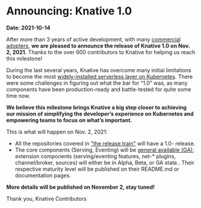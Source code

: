 # Announcing: Knative 1.0

**Date: 2021-10-14**

After more than 3 years of active development, with many [commercial adopters](https://github.com/knative/community/blob/main/ADOPTERS.MD), **we are pleased to announce the release of Knative 1.0 on Nov. 2, 2021.** Thanks to the over 600 contributors to Knative for helping us reach this milestone!

During the last several years, Knative has overcome many initial limitations to become the most [widely-installed serverless layer on Kubernetes](https://www.cncf.io/wp-content/uploads/2020/11/CNCF_Survey_Report_2020.pdf). There were some challenges in figuring out what the bar for “1.0” was, as many components have been production-ready and battle-tested for quite some time now.

**We believe this milestone brings Knative a big step closer to achieving our mission of simplifying the developer’s experience on Kubernetes and empowering teams to focus on what’s important.**

This is what will happen on Nov. 2, 2021:

* All the repositories covered in ["the release train"](https://github.com/knative/release) will have a 1.0- release.
* The core components (Serving, Eventing) will be [general available (GA)](https://github.com/knative/community/blob/main/mechanics/MATURITY-LEVELS.md#stable); extension components (serving/eventing features, net-* plugins, channel/broker, sources) will either be in Alpha, Beta, or GA state.. Their respective maturity level will be published on their README.md or documentation pages.


**More details will be published on November 2, stay tuned!**

Thank you,
Knative Contributors
